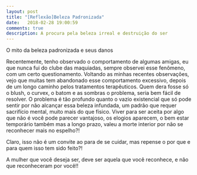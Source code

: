 ```yaml
---
layout: post
title: "[Reflexão]Beleza Padronizada"
date:   2018-02-28 19:00:59
comments: true
description: A procura pela beleza irreal e destruição do ser
---
```



O mito da beleza padronizada e seus danos

Recentemente, tenho observado o comportamento de algumas amigas, eu que nunca fui do clube das maquiadas, sempre observei esse fenômeno, com um certo questionamento. Voltando as minhas recentes observações, vejo que muitas tem abandonado esse comportamento excessivo, depois de um longo caminho pelos tratamentos terapêuticos. Quem dera fosse só o blush, o curvex, o batom e as sombras o problema, seria bem fácil de resolver.
O problema é tão profundo quanto o vazio existencial que só pode sentir por não alcançar essa beleza infundada, um padrão que requer sacrifício mental, muito mais do que físico. Viver para ser aceita por algo que não é você pode parecer vantajoso, os elogios aparecem, o bem estar temporário também mas a longo prazo, valeu a morte interior por não se reconhecer mais no espelho?!

Claro, isso não é um convite ao para de se cuidar, mas repense o por que e para quem isso tem sido feito?!

A mulher que você deseja ser, deve ser aquela que você reconhece, e não que reconheceram por você!!
